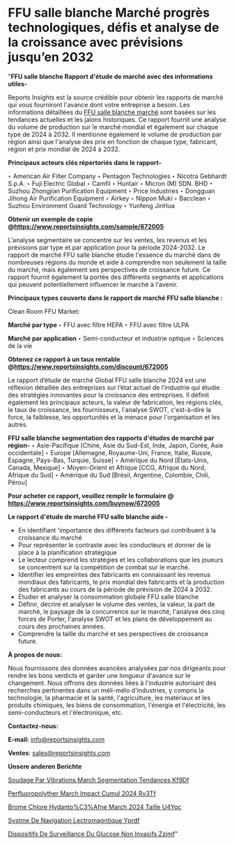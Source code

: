 # FFU salle blanche Marché progrès technologiques, défis et analyse de la croissance avec prévisions jusqu’en 2032

"<strong>FFU salle blanche Rapport d'étude de marché avec des informations utiles-</strong>

Reports Insights est la source crédible pour obtenir les rapports de marché qui vous fourniront l'avance dont votre entreprise a besoin. Les informations détaillées du <a href=https://www.reportsinsights.com/sample/672005>FFU salle blanche marché</a> sont basées sur les tendances actuelles et les jalons historiques. Ce rapport fournit une analyse du volume de production sur le marché mondial et également sur chaque type de 2024 à 2032. Il mentionne également le volume de production par région ainsi que l'analyse des prix en fonction de chaque type, fabricant, région et prix mondial de 2024 à 2032.

<b>Principaux acteurs clés répertoriés dans le rapport-</b>

‣ American Air Filter Company
‣ Pentagon Technologies
‣ Nicotra Gebhardt S.p.A.
‣ Fuji Electric Global
‣ Camfil
‣ Huntair
‣ Micron (M) SDN. BHD
‣ Suzhou Zhongjian Purification Equipment
‣ Price Industries
‣ Dongguan Jihong Air Purification Equipment
‣ Airkey
‣ Nippon Muki
‣ Bacclean
‣ Suzhou Environment Guard Technology
‣ Yunfeng JinHua

<strong><b>Obtenir un exemple de copie @</b></strong><a href=https://www.reportsinsights.com/sample/672005><strong><b>https://www.reportsinsights.com/sample/672005</b></strong></a>

L'analyse segmentaire se concentre sur les ventes, les revenus et les prévisions par type et par application pour la période 2024-2032. Le rapport de marché FFU salle blanche étudie l'essence du marché dans de nombreuses régions du monde et aide à comprendre non seulement la taille du marché, mais également ses perspectives de croissance future. Ce rapport fournit également la portée des différents segments et applications qui peuvent potentiellement influencer le marché à l'avenir.

<strong>Principaux types couverts dans le rapport de marché FFU salle blanche :</strong>

Clean Room FFU Market:

<strong>Marché par type </strong>
‣ FFU avec filtre HEPA
‣ FFU avec filtre ULPA

<strong>Marché par application </strong>
‣ Semi-conducteur et industrie optique
‣ Sciences de la vie

<strong><b>Obtenez ce rapport à un taux rentable @</b></strong><a href=https://www.reportsinsights.com/discount/672005><strong><b>https://www.reportsinsights.com/discount/672005</b></strong></a>

Le rapport d’étude de marché Global FFU salle blanche 2024 est une réflexion détaillée des entreprises sur l’état actuel de l’industrie qui étudie des stratégies innovantes pour la croissance des entreprises. Il définit également les principaux acteurs, la valeur de fabrication, les régions clés, le taux de croissance, les fournisseurs, l'analyse SWOT, c'est-à-dire la force, la faiblesse, les opportunités et la menace pour l'organisation et les autres.

<strong>FFU salle blanche segmentation des rapports d'études de marché par région-</strong>
‣ Asie-Pacifique [Chine, Asie du Sud-Est, Inde, Japon, Corée, Asie occidentale]
‣ Europe [Allemagne, Royaume-Uni, France, Italie, Russie, Espagne, Pays-Bas, Turquie, Suisse]
‣ Amérique du Nord [États-Unis, Canada, Mexique]
‣ Moyen-Orient et Afrique [CCG, Afrique du Nord, Afrique du Sud]
‣ Amérique du Sud [Brésil, Argentine, Colombie, Chili, Pérou]

<strong>Pour acheter ce rapport, veuillez remplir le formulaire @   <a href=https://www.reportsinsights.com/buynow/672005>https://www.reportsinsights.com/buynow/672005</a></strong>

<strong>Le rapport d'étude de marché FFU salle blanche aide -</strong>
<ul>
  <li>En identifiant 'importance des différents facteurs qui contribuent à la croissance du marché</li>
  <li>Pour représenter le contraste avec les conducteurs et donner de la place à la planification stratégique</li>
  <li>Le lecteur comprend les stratégies et les collaborations que les joueurs se concentrent sur la compétition de combat sur le marché.</li>
  <li>Identifier les empreintes des fabricants en connaissant les revenus mondiaux des fabricants, le prix mondial des fabricants et la production des fabricants au cours de la période de prévision de 2024 à 2032.</li>
  <li>Étudier et analyser la consommation globale FFU salle blanche</li>
  <li>Définir, décrire et analyser le volume des ventes, la valeur, la part de marché, le paysage de la concurrence sur le marché, l'analyse des cinq forces de Porter, l'analyse SWOT et les plans de développement au cours des prochaines années.</li>
  <li>Comprendre la taille du marché et ses perspectives de croissance future.</li>
</ul>
<strong>À propos de nous:</strong>

Nous fournissons des données avancées analysées par nos dirigeants pour rendre les bons verdicts et garder une longueur d'avance sur le changement. Nous offrons des données liées à l'industrie autorisant des recherches pertinentes dans un méli-mélo d'industries, y compris la technologie, la pharmacie et la santé, l'agriculture, les matériaux et les produits chimiques, les biens de consommation, l'énergie et l'électricité, les semi-conducteurs et l'électronique, etc.

<strong>Contactez-nous:</strong>

<strong>E-mail:</strong> <a href=mailto:info@reportsinsights.com>info@reportsinsights.com</a>

<strong>Ventes</strong>: <a href=mailto:sales@reportsinsights.com>sales@reportsinsights.com</a>

<strong>Unsere anderen Berichte</strong>

<a href=https://www.linkedin.com/pulse/soudage-par-vibrations-march%C3%A9-segmentation-tendances-kf9df/>Soudage Par Vibrations March Segmentation Tendances Kf9Df</a>

<a href=https://www.linkedin.com/pulse/perfluoropoly%C3%A9ther-march%C3%A9-impact-cumul%C3%A9-2024-ry3tf/>Perfluoropolyther March Impact Cumul 2024 Ry3Tf</a>

<a href=https://www.linkedin.com/pulse/brome-chlore-hydanto%C3%AFne-march%C3%A9-2024-taille-u4yqc/>Brome Chlore Hydanto%C3%Afne March 2024 Taille U4Yqc</a>

<a href=https://www.linkedin.com/pulse/syst%C3%A8me-de-navigation-%C3%A9lectromagn%C3%A9tique-yprdf/>Systme De Navigation Lectromagntique Yprdf</a>

<a href=https://www.linkedin.com/pulse/dispositifs-de-surveillance-du-glucose-non-invasifs-zzjmf/>Dispositifs De Surveillance Du Glucose Non Invasifs Zzjmf</a>"
